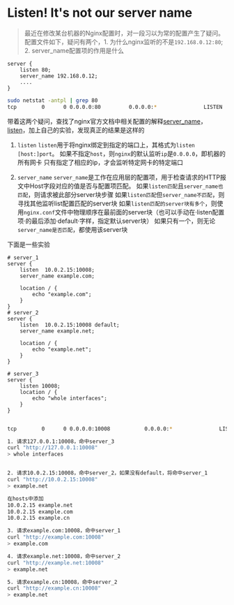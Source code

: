 # Listen! It's not our server name

> 最近在修改某台机器的Nginx配置时，对一段习以为常的配置产生了疑问。
> 配置文件如下，疑问有两个，1. 为什么nginx监听的不是`192.168.0.12:80`; 2. server_name配置项的作用是什么


```nginx
server {
	listen 80;
	server_name 192.168.0.12;
	....
}
```
```bash
sudo netstat -antpl | grep 80
tcp        0      0 0.0.0.0:80         0.0.0.0:*               LISTEN      1408/nginx: master  
```

带着这两个疑问，查找了nginx官方文档中相关配置的解释[server_name][server_name]，[listen][listen]，加上自己的实验，发现真正的结果是这样的



1. `listen`
`listen`用于将nginx绑定到指定的端口上，其格式为`listen [host:]port`。
如果不指定`host`，则`nginx`的默认监听`ip`是`0.0.0.0`，即机器的所有网卡
只有指定了相应的ip，才会监听特定网卡的特定端口

2. `server_name`
`server_name`是工作在应用层的配置项，用于检查请求的HTTP报文中Host字段对应的值是否与配置项匹配。
如果`listen匹配`且`server_name也匹配`，则请求被此部分server块步骤
如果`listen匹配`但`server_name不匹配`，则寻找其他监听list配置匹配的server块
如果`listen匹配的server块有多个`，则使用`nginx.conf`文件中物理顺序在最前面的server块（也可以手动在·listen配置项·的最后添加·default·字样，指定默认server块）
如果只有一个，则无论`server_name是否匹配`，都使用该server块


下面是一些实验

```nginx
# server_1
server {
    listen  10.0.2.15:10008;
    server_name example.com;

    location / { 
        echo "example.com";
    }   
}   
# server_2
server {
    listen  10.0.2.15:10008 default;
    server_name example.net;

    location / { 
        echo "example.net";
    }   
}   

# server_3
server {
    listen 10008;
    location / { 
        echo "whole interfaces";
    }   
}     
```

```bash

tcp        0      0 0.0.0.0:10008           0.0.0.0:*               LISTEN      1584/nginx: master  

1. 请求127.0.0.1:10008，命中server_3
curl "http://127.0.0.1:10008"
> whole interfaces


2. 请求10.0.2.15:10008，命中server_2，如果没有default，将命中server_1
curl "http://10.0.2.15:10008"
> example.net

在hosts中添加
10.0.2.15 example.net
10.0.2.15 example.com
10.0.2.15 example.cn

3. 请求example.com:10008，命中server_1
curl "http://example.com:10008"
> example.com

4. 请求example.net:10008，命中server_2
curl "http://example.net:10008"
> example.net

5. 请求example.cn:10008，命中server_2
curl "http://example.cn:10008"
> example.net
```











[server_name]: http://nginx.org/en/docs/http/server_names.html "server_name"
[listen]: http://nginx.org/en/docs/http/ngx_http_core_module.html#listen "listen"